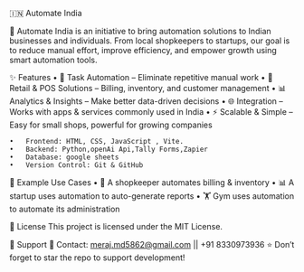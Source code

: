 🇮🇳 Automate India

🚀 Automate India is an initiative to bring automation solutions to Indian businesses and individuals. From local shopkeepers to startups, our goal is to reduce manual effort, improve efficiency, and empower growth using smart automation tools.

✨ Features
	•	🔄 Task Automation – Eliminate repetitive manual work
	•	🏪 Retail & POS Solutions – Billing, inventory, and customer management
	•	📊 Analytics & Insights – Make better data-driven decisions
	•	🌐 Integration – Works with apps & services commonly used in India
	•	⚡ Scalable & Simple – Easy for small shops, powerful for growing companies

	•	Frontend: HTML, CSS, JavaScript , Vite.
	•	Backend: Python,openAi Api,Tally Forms,Zapier
	•	Database: google sheets
	•	Version Control: Git & GitHub



📖 Example Use Cases
	•	🏪 A shopkeeper automates billing & inventory
	•	📊 A startup uses automation to auto-generate reports
	•	🏋️ Gym uses automation to automate its administration

📜 License
    This project is licensed under the MIT License.    

🌟 Support
    📩 Contact: meraj.md5862@gmail.com || +91 8330973936
    ⭐ Don’t forget to star the repo to support development!
